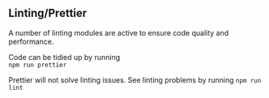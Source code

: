## Linting/Prettier

A number of linting modules are active to ensure code quality and performance.

Code can be tidied up by running  
`npm run prettier`

Prettier will not solve linting issues.  See linting problems by running
`npm run lint`
